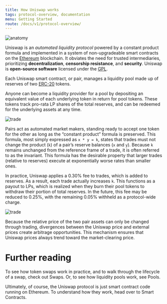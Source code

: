 ```yaml
---
title: How Uniswap works
tags: protocol-overview, documentation
menu: Getting Started
route: /docs/v1/protocol-overview/
---
```


![anatomy](/images/anatomy.jpg)

Uniswap is an _automated liquidity protocol_ powered by a <Link to="/docs/v2/core-concepts/math">constant product formula</Link> and implemented in a system of non-upgradeable smart contracts on the [Ethereum](https://ethereum.org/) blockchain. It obviates the need for trusted intermediaries, prioritizing **decentralization**, **censorship resistance**, and **security**. Uniswap is **open-source software** licensed under the [GPL](https://en.wikipedia.org/wiki/GNU_General_Public_License).

Each Uniswap smart contract, or pair, manages a liquidity pool made up of reserves of two [ERC-20](https://eips.ethereum.org/EIPS/eip-20) tokens.

Anyone can become a liquidity provider for a pool by depositing an equivalent value of each underlying token in return for pool tokens. These tokens track pro-rata LP shares of the total reserves, and can be redeemed for the underlying assets at any time.

![trade](images/lp.jpg)

Pairs act as automated market makers, standing ready to accept one token for the other as long as the “constant product” formula is preserved. This formula, most simply expressed as `x * y = k`, states that trades must not change the product (`k`) of a pair’s reserve balances (`x` and `y`). Because `k` remains unchanged from the reference frame of a trade, it is often referred to as the invariant. This formula has the desirable property that larger trades (relative to reserves) execute at exponentially worse rates than smaller ones.

In practice, Uniswap applies a 0.30% fee to trades, which is added to reserves. As a result, each trade actually increases `k`. This functions as a payout to LPs, which is realized when they burn their pool tokens to withdraw their portion of total reserves. In the future, this fee may be reduced to 0.25%, with the remaining 0.05% withheld as a protocol-wide charge.

![trade](images/trade.jpg)

Because the relative price of the two pair assets can only be changed through trading, divergences between the Uniswap price and external prices create arbitrage opportunities. This mechanism ensures that Uniswap prices always trend toward the market-clearing price.

# Further reading

To see how token swaps work in practice, and to walk through the lifecycle of a swap, check out <Link to="/docs/v2/core-concepts/swaps">Swaps</Link>. Or, to see how liquidity pools work, see <Link to="/docs/v2/core-concepts/pools">Pools</Link>.

Ultimately, of course, the Uniswap protocol is just smart contract code running on Ethereum. To understand how they work, head over to <Link to="/docs/v2/protocol-overview/smart-contracts/">Smart Contracts</Link>.
